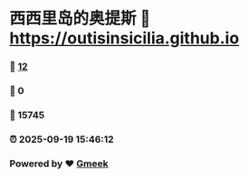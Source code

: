 # 西西里岛的奥提斯 :link: https://outisinsicilia.github.io 
### :page_facing_up: [12](https://outisinsicilia.github.io/tag.html) 
### :speech_balloon: 0 
### :hibiscus: 15745 
### :alarm_clock: 2025-09-19 15:46:12 
### Powered by :heart: [Gmeek](https://github.com/Meekdai/Gmeek)
